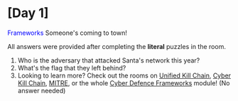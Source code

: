 # [Day 1]

<span style="color:blue">Frameworks</span> Someone's coming to town!

All answers were provided after completing the **literal** puzzles in the room.

1. Who is the adversary that attacked Santa's network this year?
2. What's the flag that they left behind?
3. Looking to learn more? Check out the rooms on [Unified Kill Chain](https://tryhackme.com/room/unifiedkillchain), [Cyber Kill Chain](https://tryhackme.com/room/cyberkillchainzmt), [MITRE](https://tryhackme.com/room/mitre), or the whole [Cyber Defence Frameworks](https://tryhackme.com/module/cyber-defence-frameworks) module! (No answer needed)
